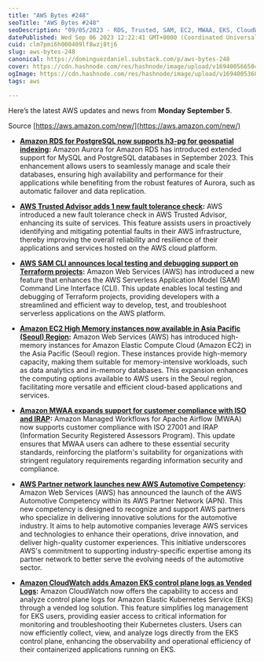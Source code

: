 ```yaml
---
title: "AWS Bytes #248"
seoTitle: "AWS Bytes #248"
seoDescription: "09/05/2023 - RDS, Trusted, SAM, EC2, MWAA, EKS, CloudWatch"
datePublished: Wed Sep 06 2023 12:22:41 GMT+0000 (Coordinated Universal Time)
cuid: clm7pmi6h000409lf8wzj8tj6
slug: aws-bytes-248
canonical: https://dominguezdaniel.substack.com/p/aws-bytes-248
cover: https://cdn.hashnode.com/res/hashnode/image/upload/v1694005665048/bb4c8985-470c-4828-80bd-c81c0d2c6016.jpeg
ogImage: https://cdn.hashnode.com/res/hashnode/image/upload/v1694005368699/7c407f69-869d-41ec-ab18-16e07bea84da.jpeg
tags: aws

---
```


Here’s the latest AWS updates and news from **Monday September 5**.

Source [https://aws.amazon.com/new/](https://aws.amazon.com/new/)

* [**Amazon RDS for PostgreSQL now supports h3-pg for geospatial indexing**](https://aws.amazon.com/about-aws/whats-new/2023/09/amazon-rds-postgresql-h3-pg-geospatial-indexing/)**:** Amazon Aurora for Amazon RDS has introduced extended support for MySQL and PostgreSQL databases in September 2023. This enhancement allows users to seamlessly manage and scale their databases, ensuring high availability and performance for their applications while benefiting from the robust features of Aurora, such as automatic failover and data replication.
    
* [**AWS Trusted Advisor adds 1 new fault tolerance check**](https://aws.amazon.com/about-aws/whats-new/2023/09/aws-trusted-advisor-new-fault-tolerance-check/)**:** AWS introduced a new fault tolerance check in AWS Trusted Advisor, enhancing its suite of services. This feature assists users in proactively identifying and mitigating potential faults in their AWS infrastructure, thereby improving the overall reliability and resilience of their applications and services hosted on the AWS cloud platform.
    
* [**AWS SAM CLI announces local testing and debugging support on Terraform projects**](https://aws.amazon.com/about-aws/whats-new/2023/09/aws-sam-cli-local-testing-debugging-terraform-projects/)**:** Amazon Web Services (AWS) has introduced a new feature that enhances the AWS Serverless Application Model (SAM) Command Line Interface (CLI). This update enables local testing and debugging of Terraform projects, providing developers with a streamlined and efficient way to develop, test, and troubleshoot serverless applications on the AWS platform.
    
* [**Amazon EC2 High Memory instances now available in Asia Pacific (Seoul) Region**](https://aws.amazon.com/about-aws/whats-new/2023/09/amazon-ec2-high-memory-instances-asia-pacific-seoul-region/)**:** Amazon Web Services (AWS) has introduced high-memory instances for Amazon Elastic Compute Cloud (Amazon EC2) in the Asia Pacific (Seoul) region. These instances provide high-memory capacity, making them suitable for memory-intensive workloads, such as data analytics and in-memory databases. This expansion enhances the computing options available to AWS users in the Seoul region, facilitating more versatile and efficient cloud-based applications and services.
    
* [**Amazon MWAA expands support for customer compliance with ISO and IRAP**](https://aws.amazon.com/about-aws/whats-new/2023/09/amazon-mwaa-customer-compliance-iso-irap/)**:** Amazon Managed Workflows for Apache Airflow (MWAA) now supports customer compliance with ISO 27001 and IRAP (Information Security Registered Assessors Program). This update ensures that MWAA users can adhere to these essential security standards, reinforcing the platform's suitability for organizations with stringent regulatory requirements regarding information security and compliance.
    
* [**AWS Partner network launches new AWS Automotive Competency**](https://aws.amazon.com/about-aws/whats-new/2023/09/aws-partner-network-aws-automotive-competency/)**:** Amazon Web Services (AWS) has announced the launch of the AWS Automotive Competency within its AWS Partner Network (APN). This new competency is designed to recognize and support AWS partners who specialize in delivering innovative solutions for the automotive industry. It aims to help automotive companies leverage AWS services and technologies to enhance their operations, drive innovation, and deliver high-quality customer experiences. This initiative underscores AWS's commitment to supporting industry-specific expertise among its partner network to better serve the evolving needs of the automotive sector.
    
* [**Amazon CloudWatch adds Amazon EKS control plane logs as Vended Logs**](https://aws.amazon.com/about-aws/whats-new/2023/09/amazon-cloudwatch-eks-control-plane-vended-logs/)**:** Amazon CloudWatch now offers the capability to access and analyze control plane logs for Amazon Elastic Kubernetes Service (EKS) through a vended log solution. This feature simplifies log management for EKS users, providing easier access to critical information for monitoring and troubleshooting their Kubernetes clusters. Users can now efficiently collect, view, and analyze logs directly from the EKS control plane, enhancing the observability and operational efficiency of their containerized applications running on EKS.